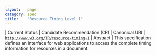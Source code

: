 ```yaml
---
layout:   page
category: spec
title:    "Resource Timing Level 1"
---
```


| Current Status | Candidate Recommendation (CR)
| Canonical URI | [`http://www.w3.org/TR/resource-timing-1`](http://www.w3.org/TR/resource-timing-1)
| Abstract | This specification defines an interface for web applications to access the complete timing information for resources in a document.